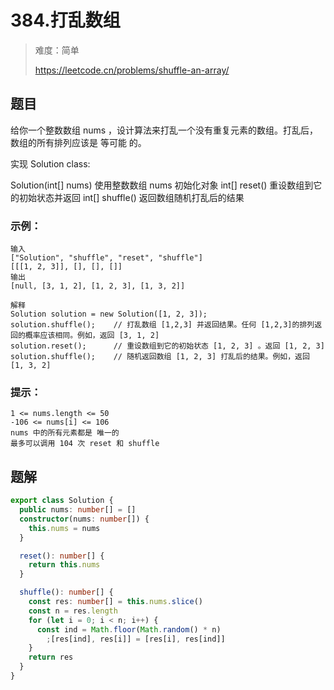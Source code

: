 # 384.打乱数组

> 难度：简单
>
> https://leetcode.cn/problems/shuffle-an-array/

## 题目

给你一个整数数组 nums ，设计算法来打乱一个没有重复元素的数组。打乱后，数组的所有排列应该是 等可能 的。

实现 Solution class:

Solution(int[] nums) 使用整数数组 nums 初始化对象
int[] reset() 重设数组到它的初始状态并返回
int[] shuffle() 返回数组随机打乱后的结果

### 示例：

```
输入
["Solution", "shuffle", "reset", "shuffle"]
[[[1, 2, 3]], [], [], []]
输出
[null, [3, 1, 2], [1, 2, 3], [1, 3, 2]]

解释
Solution solution = new Solution([1, 2, 3]);
solution.shuffle();    // 打乱数组 [1,2,3] 并返回结果。任何 [1,2,3]的排列返回的概率应该相同。例如，返回 [3, 1, 2]
solution.reset();      // 重设数组到它的初始状态 [1, 2, 3] 。返回 [1, 2, 3]
solution.shuffle();    // 随机返回数组 [1, 2, 3] 打乱后的结果。例如，返回 [1, 3, 2]
```

### 提示：

```
1 <= nums.length <= 50
-106 <= nums[i] <= 106
nums 中的所有元素都是 唯一的
最多可以调用 104 次 reset 和 shuffle
```

## 题解

```ts
export class Solution {
  public nums: number[] = []
  constructor(nums: number[]) {
    this.nums = nums
  }

  reset(): number[] {
    return this.nums
  }

  shuffle(): number[] {
    const res: number[] = this.nums.slice()
    const n = res.length
    for (let i = 0; i < n; i++) {
      const ind = Math.floor(Math.random() * n)
        ;[res[ind], res[i]] = [res[i], res[ind]]
    }
    return res
  }
}
```
